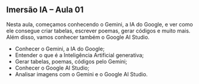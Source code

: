 ## Imersão IA – Aula 01
Nesta aula, começamos conhecendo o Gemini, a IA do Google, e ver como ele consegue criar tabelas, escrever poemas, gerar códigos e muito mais. Além disso, vamos conhecer também o Google AI Studio.

- Conhecer o Gemini, a IA do Google;
-	Entender o que é a Inteligência Artificial generativa;
-	Gerar tabelas, poemas, códigos pelo Gemini;
-	Conhecer o Google AI Studio;
-	Analisar imagens com o Gemini e o Google AI Studio.
